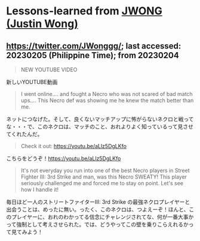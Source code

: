 # Lessons-learned from [JWONG (Justin Wong)](https://twitter.com/JWonggg?ref_src=twsrc%5Egoogle%7Ctwcamp%5Eserp%7Ctwgr%5Eauthor)

## https://twitter.com/JWonggg/; last accessed: 20230205 (Philippine Time); from 20230204

> NEW YOUTUBE VIDEO 

新しいYOUTUBE動画

> I went online.... and fought a Necro who was not scared of bad match ups.... This Necro def was showing me he knew the match better than me. 

ネットにつなげた。そして、良くないマッチアップに怖がらないネクロと戦ってな・・・で、このネクロは、マッチのこと、おれよりよく知っているって見させてくれたんだ。

> Check it out: https://youtu.be/aLlz5DgLKfo 

こちらをどうぞ！https://youtu.be/aLlz5DgLKfo 

> It's not everyday you run into one of the best Necro players in Street Fighter III: 3rd Strike and man, was this Necro SWEATY! This player seriously challenged me and forced me to stay on point. Let's see how I handle it! 

毎日ほど一人のストリートファイターIII: 3rd Strike
の最強ネクロプレイヤーと出会うことは、めったに無い。ったく、このネクロは、つよえーぞ！ほんと、このプレイヤーに、おれのわかってる信念にチャレンジされてな、何が一番大事かって強制として考えさせられた。では、どうやってこの壁を乗りこらえれるかって見てみよう！
